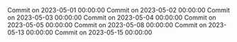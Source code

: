 Commit on 2023-05-01 00:00:00
Commit on 2023-05-02 00:00:00
Commit on 2023-05-03 00:00:00
Commit on 2023-05-04 00:00:00
Commit on 2023-05-05 00:00:00
Commit on 2023-05-08 00:00:00
Commit on 2023-05-13 00:00:00
Commit on 2023-05-15 00:00:00
